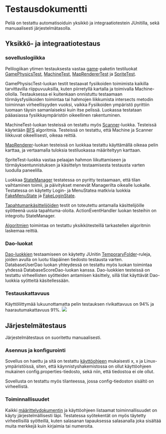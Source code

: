 # Testausdokumentti
Peliä on testattu automatisoiduin yksikkö ja integraatiotestein JUnitilla, sekä manuaalisesti järjestelmätasolla.

## Yksikkö- ja integraatiotestaus
### sovelluslogiikka
Pelilogiikan ytimen testauksesta vastaa [game](https://github.com/LauriTahvanainen/ot-harjoitustyo/tree/master/ManVsMachine/src/test/java/game)-paketin testiluokat [GamePhysicsTest](https://github.com/LauriTahvanainen/ot-harjoitustyo/blob/master/ManVsMachine/src/test/java/game/GamePhysicsTest.java), [MachineTest](https://github.com/LauriTahvanainen/ot-harjoitustyo/blob/master/ManVsMachine/src/test/java/game/MachineTest.java), [MapRendererTest](https://github.com/LauriTahvanainen/ot-harjoitustyo/blob/master/ManVsMachine/src/test/java/game/MapRendererTest.java) ja [SpriteTest](https://github.com/LauriTahvanainen/ot-harjoitustyo/blob/master/ManVsMachine/src/test/java/game/SpriteTest.java).

GamePhysiscTest-luokan testit testaavat fysiikoiden toimimista kaikilla tarvittavilla riippuvuuksilla, kuten piirretyllä kartalla ja toimivalla Machine-oliolla. Testauksessa ei kuitenkaan onnistuttu testaamaan törmäysfysiikoiden toimintaa tai hahmojen liikkumista intersects metodin toiminnan virheellisyyden vuoksi, vaikka Fysiikoiden ympäristö pyrittiin luomaan täysin samanlaiseksi kuin itse pelissä. Luokassa testataan pääasiassa fysiikkaympäristön oikeellinen rakentuminen.

MachineTest-luokan testeissä on testattu myös [Scanner](https://github.com/LauriTahvanainen/ot-harjoitustyo/blob/master/ManVsMachine/src/main/java/mvsm/sprite/Scanner.java)-luokka. Testeissä käytetään [BFS](https://github.com/LauriTahvanainen/ot-harjoitustyo/blob/master/ManVsMachine/src/main/java/mvsm/algorithm/BFS.java) algoritmia. Testeissä on testattu, että Machine ja Scanner liikkuvat oikeellisesti, oikeaa reittiä.

[MapRenderer](https://github.com/LauriTahvanainen/ot-harjoitustyo/blob/master/ManVsMachine/src/main/java/mvsm/game/MapRenderer.java)-luokan testeissä on luokkaa testattu käyttämällä oikeaa pelin karttaa, ja vertaamalla tuloksia testiluokassa määriteltyyn karttaan. 

SpriteTest-luokka vastaa pelaajan hahmon liikuttamiseen ja törmäyksentunnistuksen ja käsittelyn testaamisesta testausta varten luodulla paneelilla. 

Luokkaa [StateManager](https://github.com/LauriTahvanainen/ot-harjoitustyo/blob/master/ManVsMachine/src/main/java/mvsm/statemanagement/StateManager.java) testatessa on pyritty testaamaan, että tilan vaihtaminen toimii, ja päivitykset menevät Managerilta oikealle luokalle. Testatessa on käytetty Login- ja MenuStatea matkivia luokkia [FakeMenuState](https://github.com/LauriTahvanainen/ot-harjoitustyo/blob/master/ManVsMachine/src/test/java/Helpers/FakeMenuState.java) ja [FakeLoginState](https://github.com/LauriTahvanainen/ot-harjoitustyo/blob/master/ManVsMachine/src/test/java/Helpers/FakeLoginState.java). 

[Tapahtumankäsittelijöiden](https://github.com/LauriTahvanainen/ot-harjoitustyo/tree/master/ManVsMachine/src/main/java/mvsm/eventhandling) testit on toteutettu antamalla käsittelijöille syötteenä uusia tapahtuma-oloita. ActionEventHandler luokan testeihin on integroitu StateManager.

[Algoritmien](https://github.com/LauriTahvanainen/ot-harjoitustyo/tree/master/ManVsMachine/src/main/java/mvsm/algorithm) toimintaa on testattu yksikkötesteillä tarkastellen algoritmin laskemaa reittiä.

### Dao-luokat
[Dao-luokkien](https://github.com/LauriTahvanainen/ot-harjoitustyo/tree/master/ManVsMachine/src/main/java/mvsm/dao) testaamiseen on käytetty JUnitin [TemporaryFolder](https://junit.org/junit4/javadoc/4.12/org/junit/rules/TemporaryFolder.html)-ruleja, joiden avulla on luotu tilapäinen tiedosto testausta varten.
DatabaseUserDao luokan yhteydessä on testattu myös luokan toimintaa yhdessä DatabaseScoreDao-luokan kanssa. Dao-luokkien testeissä on testattu virheellisten syötteiden antamisen käsittely, sillä tilat käyttävät Dao-luokkia syötteitä käsitellessään.

### Testauskattavuus
Käyttöliittymää lukuunottamatta pelin testauksen rivikattavuus on 94% ja haarautumakattavuus 91%.
![](https://github.com/LauriTahvanainen/ot-harjoitustyo/blob/master/ManVsMachine/dokumentaatio/kuvat/testikattavuus.png)

## Järjestelmätestaus
Järjestelmätestaus on suoritettu manuaalisesti.
### Asennus ja konfigurointi
Sovellus on haettu ja sitä on testattu [käyttöohjeen](https://github.com/LauriTahvanainen/ot-harjoitustyo/blob/master/ManVsMachine/dokumentaatio/kayttoohje.md) mukaisesti x, x ja Linux-ympäristöissä, siten, että käynnistyshakemistossa on ollut käyttöohjeen mukainen config.properties-tiedosto, sekä niin, että tiedostoa ei ole ollut.

Sovellusta on testattu myös tilanteessa, jossa config-tiedoston sisältö on virheellistä.

### Toiminnallisuudet
Kaikki [määrittelydokumentin](https://github.com/LauriTahvanainen/ot-harjoitustyo/blob/master/ManVsMachine/dokumentaatio/vaatimusmaarittely.md) ja käyttöohjeen listaamat toiminnallisuudet on käyty järjestelmällisesti läpi. Testatessa syötekentät on myös täytetty virheellisillä syötteillä, kuten salasanan tapauksessa salasanalla joka sisältää muita merkkejä kuin kirjaimia tai numeroita.
